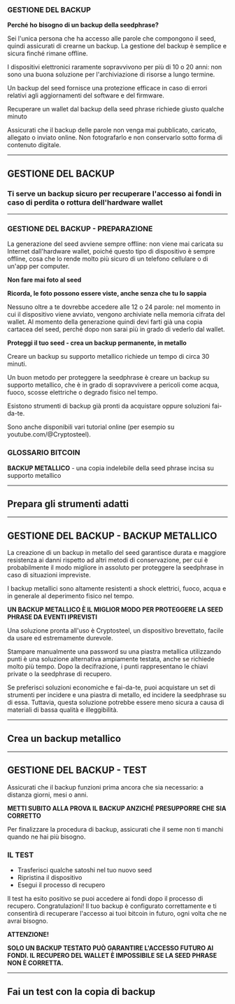 ### GESTIONE DEL BACKUP

**Perché ho bisogno di un backup della seedphrase?**

Sei l'unica persona che ha accesso alle parole che compongono il seed, quindi assicurati di crearne un backup. La gestione del backup è semplice e sicura finché rimane offline.

I dispositivi elettronici raramente sopravvivono per più di 10 o 20 anni: non sono una buona soluzione per l'archiviazione di risorse a lungo termine.

Un backup del seed fornisce una protezione efficace in caso di errori relativi agli aggiornamenti del software e del firmware.

Recuperare un wallet dal backup della seed phrase richiede giusto qualche minuto

Assicurati che il backup delle parole non venga mai pubblicato, caricato, allegato o inviato online. Non fotografarlo e non conservarlo sotto forma di contenuto digitale.

***

## GESTIONE DEL BACKUP 

### Ti serve un backup sicuro per recuperare l'accesso ai fondi in caso di perdita o rottura dell'hardware wallet

***

### GESTIONE DEL BACKUP - PREPARAZIONE 

La generazione del seed avviene sempre offline: non viene mai caricata su Internet dall'hardware wallet, poiché questo tipo di dispositivo è sempre offline, cosa che lo rende molto più sicuro di un telefono cellulare o di un'app per computer.

**Non fare mai foto al seed**

**Ricorda, le foto possono essere viste, anche senza che tu lo sappia**

Nessuno oltre a te dovrebbe accedere alle 12 o 24 parole: nel momento in cui il dispositivo viene avviato, vengono archiviate nella memoria cifrata del wallet. Al momento della generazione quindi devi farti già una copia cartacea del seed, perché dopo non sarai più in grado di vederlo dal wallet.

**Proteggi il tuo seed - crea un backup permanente, in metallo**

Creare un backup su supporto metallico richiede un tempo di circa 30 minuti.

Un buon metodo per proteggere la seedphrase è creare un backup su supporto metallico, che è in grado di sopravvivere a pericoli come acqua, fuoco, scosse elettriche o degrado fisico nel tempo.

Esistono strumenti di backup già pronti da acquistare oppure soluzioni fai-da-te.

Sono anche disponibili vari tutorial online (per esempio su youtube.com/@Cryptosteel).

### GLOSSARIO BITCOIN 

**BACKUP METALLICO** - una copia indelebile della seed phrase incisa su supporto metallico

***

## Prepara gli strumenti adatti

***

## GESTIONE DEL BACKUP - BACKUP METALLICO

La creazione di un backup in metallo del seed garantisce durata e maggiore resistenza ai danni rispetto ad altri metodi di conservazione, per cui è probabilmente il modo migliore in assoluto per proteggere la seedphrase in caso di situazioni impreviste.

I backup metallici sono altamente resistenti a shock elettrici, fuoco, acqua e in generale al deperimento fisico nel tempo.

**UN BACKUP METALLICO È IL MIGLIOR MODO PER PROTEGGERE LA SEED PHRASE DA EVENTI IPREVISTI**

Una soluzione pronta all'uso è Cryptosteel, un dispositivo brevettato, facile da usare ed estremamente durevole. 

Stampare manualmente una password su una piastra metallica utilizzando punti è una soluzione alternativa ampiamente testata, anche se richiede molto più tempo. Dopo la decifrazione, i punti rappresentano le chiavi private o la seedphrase di recupero.

Se preferisci soluzioni economiche e fai-da-te, puoi acquistare un set di strumenti per incidere e una piastra di metallo, ed incidere la seedphrase su di essa. Tuttavia, questa soluzione potrebbe essere meno sicura a causa di materiali di bassa qualità e illeggibilità.

*** 

## Crea un backup metallico

***

## GESTIONE DEL BACKUP - TEST

Assicurati che il backup funzioni prima ancora che sia necessario: a distanza giorni, mesi o anni.

**METTI SUBITO ALLA PROVA IL BACKUP ANZICHÉ PRESUPPORRE CHE SIA CORRETTO**

Per finalizzare la procedura di backup, assicurati che il seme non ti manchi quando ne hai più bisogno.

### IL TEST

- Trasferisci qualche satoshi nel tuo nuovo seed
- Ripristina il dispositivo
- Esegui il processo di recupero

Il test ha esito positivo se puoi accedere ai fondi dopo il processo di recupero. Congratulazioni! Il tuo backup è configurato correttamente e ti consentirà di recuperare l'accesso ai tuoi bitcoin in futuro, ogni volta che ne avrai bisogno.

**ATTENZIONE!**

**SOLO UN BACKUP TESTATO PUÒ GARANTIRE L'ACCESSO FUTURO AI FONDI. IL RECUPERO DEL WALLET È IMPOSSIBILE SE LA SEED PHRASE NON È CORRETTA.**

***

## Fai un test con la copia di backup















